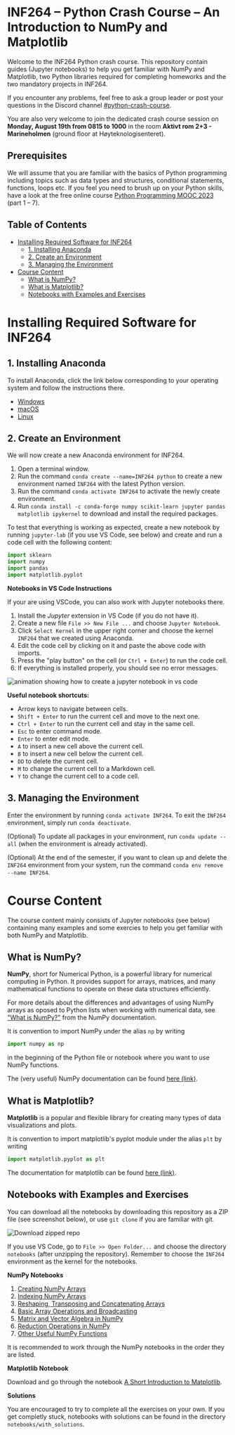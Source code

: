 # INF264 – Python Crash Course – An Introduction to NumPy and Matplotlib <!-- omit from toc --> 

Welcome to the INF264 Python crash course. This repository contain guides (Jupyter notebooks) to help you get familiar with NumPy and Matplotlib, two Python libraries required for completing homeworks and the two mandatory projects in INF264.

If you encounter any problems, feel free to ask a group leader or post your questions in the Discord channel [#python-crash-course](https://discord.com/channels/1248589525341704254/1248645036946620488).

You are also very welcome to join the dedicated crash course session on **Monday, August 19th from 0815 to 1000** in the room **Aktivt rom 2+3 - Marineholmen** (ground floor at Høyteknologisenteret).

## Prerequisites <!-- omit from toc --> 

We will assume that you are familiar with the basics of Python programming including topics such as data types and structures, conditional statements, functions, loops etc. If you feel you need to brush up on your Python skills, have a look at the free online course [Python Programming MOOC 2023](https://programming-23.mooc.fi/) (part 1 – 7).

## Table of Contents <!-- omit from toc --> 
- [Installing Required Software for INF264](#installing-required-software-for-inf264)
  - [1. Installing Anaconda](#1-installing-anaconda)
  - [2. Create an Environment](#2-create-an-environment)
  - [3. Managing the Environment](#3-managing-the-environment)
- [Course Content](#course-content)
  - [What is NumPy?](#what-is-numpy)
  - [What is Matplotlib?](#what-is-matplotlib)
  - [Notebooks with Examples and Exercises](#notebooks-with-examples-and-exercises)

# Installing Required Software for INF264

## 1. Installing Anaconda

To install Anaconda, click the link below corresponding to your operating system and follow the instructions there.

- [Windows](https://docs.anaconda.com/free/anaconda/install/windows/)
- [macOS](https://docs.anaconda.com/free/anaconda/install/mac-os/)
- [Linux](https://docs.anaconda.com/free/anaconda/install/linux/)

## 2. Create an Environment

We will now create a new Anaconda environment for INF264.

1. Open a terminal window.
2. Run the command `conda create --name=INF264 python` to create a new environment named `INF264` with the latest Python version.
3. Run the command `conda activate INF264` to activate the newly create environment.
4. Run `conda install -c conda-forge numpy scikit-learn jupyter pandas matplotlib ipykernel` to download and install the required packages. 

To test that everything is working as expected, create a new notebook by running `jupyter-lab` (if you use VS Code, see below) and create and run a code cell with the following content:

```python
import sklearn
import numpy
import pandas
import matplotlib.pyplot
```

**Notebooks in VS Code Instructions**

If your are using VSCode, you can also work with Jupyter notebooks there.


1. Install the *Jupyter* extension in VS Code (if you do not have it).
2. Create a new file `File >> New File ...` and choose `Jupyter Notebook`.
3. Click `Select Kernel` in the upper right corner and choose the kernel `INF264` that we created using Anaconda.
4. Edit the code cell by clicking on it and paste the above code with imports.
5. Press the "play button" on the cell (or `Ctrl + Enter`) to run the code cell.
6. If everything is installed properly, you should see no error messages.

![animation showing how to create a jupyter notebook in vs code](figs/create_notebook_vs_code.gif)


**Useful notebook shortcuts:**
- Arrow keys to navigate between cells.
- `Shift + Enter` to run the current cell and move to the next one.
- `Ctrl + Enter` to run the current cell and stay in the same cell.
- `Esc` to enter command mode.
- `Enter` to enter edit mode.
- `A` to insert a new cell above the current cell.
- `B` to insert a new cell below the current cell.
- `DD` to delete the current cell.
- `M` to change the current cell to a Markdown cell.
- `Y` to change the current cell to a code cell.



## 3. Managing the Environment

Enter the environment by running `conda activate INF264`. To exit the `INF264` environment, simply run `conda deactivate`.

(Optional) To update all packages in your environment, run `conda update --all` (when the environment is already activated).

(Optional) At the end of the semester, if you want to clean up and delete the `INF264` environment from your system, run the command `conda env remove --name INF264`.

# Course Content

The course content mainly consists of Jupyter notebooks (see below) containing many examples and some exercies to help you get familiar with both NumPy and Matplotlib.

## What is NumPy?

**NumPy**, short for Numerical Python, is a powerful library for numerical computing in Python. It provides support for arrays, matrices, and many mathematical functions to operate on these data structures efficiently.

For more details about the differences and advantages of using NumPy arrays as oposed to Python lists when working with numerical data, see ["What is NumPy?"](https://numpy.org/doc/stable/user/whatisnumpy.html) from the NumPy documentation.

It is convention to import NumPy under the alias `np` by writing

```python
import numpy as np
```

in the beginning of the Python file or notebook where you want to use NumPy functions.

The (very useful) NumPy documentation can be found [here (link)](https://numpy.org/devdocs/).

## What is Matplotlib?

**Matplotlib** is a popular and flexible library for creating many types of data visualizations and plots.

It is convention to import matplotlib's pyplot module under the alias `plt` by writing

```python
import matplotlib.pyplot as plt
```

The documentation for matplotlib can be found [here (link)](https://matplotlib.org/stable/index.html).


## Notebooks with Examples and Exercises

You can download all the notebooks by downloading this repository as a ZIP file (see screenshot below), or use `git clone` if you are familiar with git.

![Download zipped repo](figs/download_repo.png)

If you use VS Code, go to `File >> Open Folder...` and choose the directory `notebooks` (after unzipping the repository). Remember to choose the `INF264` environment as the kernel for the notebooks.

**NumPy Notebooks**

1. [Creating NumPy Arrays](notebooks/numpy_001.ipynb)
2. [Indexing NumPy Arrays](notebooks/numpy_002.ipynb)
3. [Reshaping, Transposing and Concatenating Arrays](notebooks/numpy_003.ipynb)
4. [Basic Array Operations and Broadcasting](notebooks/numpy_004.ipynb)
5. [Matrix and Vector Algebra in NumPy](notebooks/numpy_005.ipynb)
6. [Reduction Operations in NumPy](notebooks/numpy_006.ipynb)
7. [Other Useful NumPy Functions](notebooks/numpy_007.ipynb)

It is recommended to work through the NumPy notebooks in the order they are listed.

**Matplotlib Notebook**

Download and go through the notebook [A Short Introduction to Matplotlib](notebooks/matplotlib_001.ipynb).

**Solutions**

You are encouraged to try to complete all the exercises on your own. If you get completly stuck, notebooks with solutions can be found in the directory `notebooks/with_solutions`.